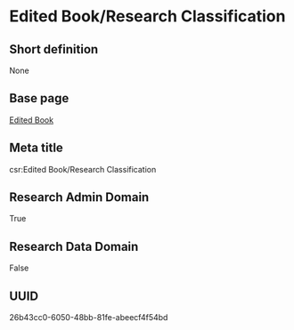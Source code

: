 # Edited Book/Research Classification
## Short definition
None
## Base page
[Edited Book](../../Objects/Edited%20Book.md)
## Meta title
csr:Edited Book/Research Classification
## Research Admin Domain
True
## Research Data Domain
False
## UUID
26b43cc0-6050-48bb-81fe-abeecf4f54bd
